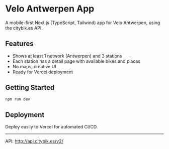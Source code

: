 # Velo Antwerpen App

A mobile-first Next.js (TypeScript, Tailwind) app for Velo Antwerpen, using the citybik.es API.

## Features

- Shows at least 1 network (Antwerpen) and 3 stations
- Each station has a detail page with available bikes and places
- No maps, creative UI
- Ready for Vercel deployment

## Getting Started

```bash
npm run dev
```

## Deployment

Deploy easily to Vercel for automated CI/CD.

---

API: http://api.citybik.es/v2/
